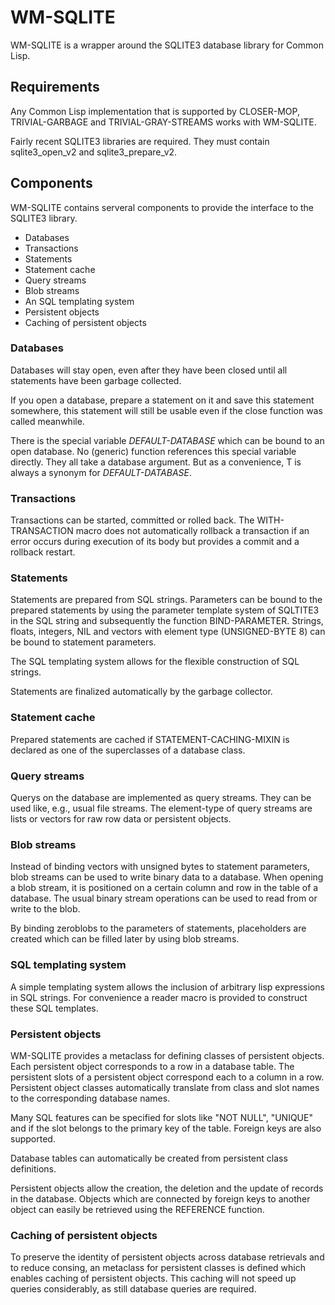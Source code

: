 # WM-SQLITE

WM-SQLITE is a wrapper around the SQLITE3 database library for Common
Lisp.

## Requirements

Any Common Lisp implementation that is supported by CLOSER-MOP,
TRIVIAL-GARBAGE and TRIVIAL-GRAY-STREAMS works with WM-SQLITE.

Fairly recent SQLITE3 libraries are required. They must contain
sqlite3_open_v2 and sqlite3_prepare_v2.

## Components

WM-SQLITE contains serveral components to provide the interface to the
SQLITE3 library.

 * Databases
 * Transactions
 * Statements
 * Statement cache
 * Query streams
 * Blob streams
 * An SQL templating system
 * Persistent objects
 * Caching of persistent objects
 
### Databases

Databases will stay open, even after they have been closed until all
statements have been garbage collected.

If you open a database, prepare a statement on it and save this
statement somewhere, this statement will still be usable even if the
close function was called meanwhile.

There is the special variable *DEFAULT-DATABASE* which can be bound to
an open database. No (generic) function references this special
variable directly. They all take a database argument. But as a
convenience, T is always a synonym for *DEFAULT-DATABASE*.

### Transactions

Transactions can be started, committed or rolled back. The
WITH-TRANSACTION macro does not automatically rollback a transaction
if an error occurs during execution of its body but provides a commit
and a rollback restart.

### Statements

Statements are prepared from SQL strings. Parameters can be bound to
the prepared statements by using the parameter template system of
SQLTITE3 in the SQL string and subsequently the function
BIND-PARAMETER. Strings, floats, integers, NIL and vectors with
element type (UNSIGNED-BYTE 8) can be bound to statement parameters.

The SQL templating system allows for the flexible construction of SQL
strings.

Statements are finalized automatically by the garbage collector.

### Statement cache

Prepared statements are cached if STATEMENT-CACHING-MIXIN is declared
as one of the superclasses of a database class.

### Query streams

Querys on the database are implemented as query streams. They can be
used like, e.g., usual file streams. The element-type of query streams
are lists or vectors for raw row data or persistent objects.

### Blob streams

Instead of binding vectors with unsigned bytes to statement
parameters, blob streams can be used to write binary data to a
database. When opening a blob stream, it is positioned on a certain
column and row in the table of a database. The usual binary stream
operations can be used to read from or write to the blob.

By binding zeroblobs to the parameters of statements, placeholders are
created which can be filled later by using blob streams.

### SQL templating system

A simple templating system allows the inclusion of arbitrary lisp
expressions in SQL strings. For convenience a reader macro is provided
to construct these SQL templates.

### Persistent objects

WM-SQLITE provides a metaclass for defining classes of persistent
objects. Each persistent object corresponds to a row in a database
table. The persistent slots of a persistent object correspond each to
a column in a row. Persistent object classes automatically translate
from class and slot names to the corresponding database names.

Many SQL features can be specified for slots like "NOT NULL", "UNIQUE"
and if the slot belongs to the primary key of the table. Foreign keys
are also supported.

Database tables can automatically be created from persistent class
definitions.

Persistent objects allow the creation, the deletion and the update of
records in the database. Objects which are connected by foreign keys
to another object can easily be retrieved using the REFERENCE
function.

### Caching of persistent objects

To preserve the identity of persistent objects across database
retrievals and to reduce consing, an metaclass for persistent classes
is defined which enables caching of persistent objects. This caching
will not speed up queries considerably, as still database queries are
required.
